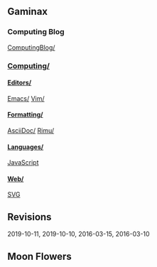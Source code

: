 




## Gaminax

### Computing Blog
[ComputingBlog/](2019-10-11-initial-post.html)

### [Computing/ ](computing/index.html )

#### [Editors/ ](computing/editors/index.html)
[Emacs/](computing/editors/emacs/index.html)
[Vim/ ](computing/editors/vim/index.html)

#### [Formatting/](computing/formatting/index.html)
[AsciiDoc/](computing/formatting/asciidoc/index.html)
[Rimu/](computing/formatting/rimu/index.html)

#### [Languages/](computing/languages/index.html)
[JavaScript](computing/languages/javascript/index.html)

#### [Web/](computing/web/index.html)
[SVG](computing/web/svg/index.html)

## Revisions
2019-10-11, 2019-10-10, 2016-03-15, 2016-03-10

## Moon Flowers
<svg xmlns="http://www.w3.org/2000/svg"
xmlns:xlink="http://www.w3.org/1999/xlink"
  width="800" height="200" viewBox="0 0 800 200" >
<defs>
<symbol id="sun" viewBox="0 0 20 20" >
<circle cx="10" cy="10" r="5" style="fill:yellow" />
</symbol>
<symbol id="flower" viewBox="0 0 20 20" >
<rect width="2" height="12" x="11" y="8" style="fill:brown;" />
<circle cx="10" cy="08" r="4" style="fill:green;" />
<circle cx="10" cy="08" r="2" style="fill:yellow;" />
</symbol>
<symbol id="flowerGrowing" viewBox="0 0 20 20" >

</symbol>
</defs>
<rect x="0" y="0" width="800" height="150" >
  <animate attributeName="fill" begin="5s" dur="20s"
  // from="#222" to="#11f"
  values="#112; #224;$44f;#224;#112;#112;"
  fill="freeze"
  repeatDur="indefinite"
  />
</rect>
<rect x="0" y="150" width="800" height="50" style="fill:#660;" />
<use xlink:href="#sun" width="30" height="30" >
    <animateMotion
    path="M-60 0 M -30 100 Q 400 -100 800 100 Q 1200 -100 1600 100"
    begin="10s" dur="20s" fill="freeze"
    repeatDur="indefinite"
    />
</use>
<use xlink:href="#flower" x="20" y="100" width="100" height="100" >
    <animateTransform attributeType="XML"
    attributeName="transform" type="skewY"
    // from="30" to="45"
    values="30;60;30; 10; 30; 10; 10; 10; 10;"
    begin="2s" dur="20s" fill="freeze"
    repeatDur="indefinite" />
</use>
<use xlink:href="#flower" x="130" y="180" width="20" height="20" >
    <animate attributeName="y" attributeType="XML"
    begin="10s" dur="20s"
    values="200;180;200"
    //from="200" to="180"
    fill="freeze" repeatDur="indefinite" />
</use>
<use xlink:href="#flower" x="20" y="80" width="20" height="20" >
  <animate attributeName="y" attributeType="XML"
  // from="200" to="180"
  values="200;180;200"
  begin="0s" dur="20s" fill="freeze"
  repeatDur="indefinite" />
</use>
</svg>

